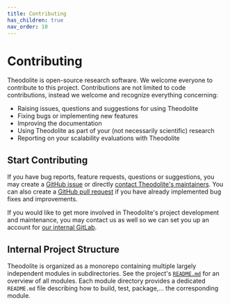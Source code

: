 ```yaml
---
title: Contributing
has_children: true
nav_order: 10
---
```


# Contributing

Theodolite is open-source research software. We welcome everyone to contribute to this project.
Contributions are not limited to code contributions, instead we welcome and recognize everything concerning:

* Raising issues, questions and suggestions for using Theodolite
* Fixing bugs or implementing new features
* Improving the documentation
* Using Theodolite as part of your (not necessarily scientific) research
* Reporting on your scalability evaluations with Theodolite

## Start Contributing

If you have bug reports, feature requests, questions or suggestions, you may create a [GitHub issue](https://github.com/cau-se/theodolite/issues) or directly [contact Theodolite's maintainers](../project-info).
You can also create a [GitHub pull request](https://github.com/cau-se/theodolite/pulls) if you have already implemented bug fixes and improvements.

If you would like to get more involved in Theodolite's project development and maintenance, you may contact us as well so we can set you up an account for [our internal GitLab](../project-info#project-management).

## Internal Project Structure

Theodolite is organized as a monorepo containing multiple largely independent modules in subdirectories.
See the project's [`README.md`](https://github.com/cau-se/theodolite/blob/main/README.md#project-structure) for an overview of all modules.
Each module directory provides a dedicated `README.md` file describing how to build, test, package,... the corresponding module.
